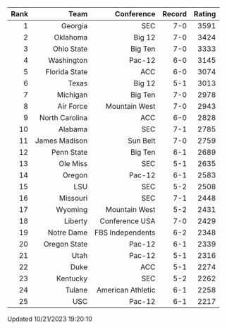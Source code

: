 | Rank  | Team                 | Conference           | Record   | Rating |
| ---:  | ---:                 | ---:                 | ---:     | ---:   |
| 1     | Georgia              | SEC                  | 7-0      | 3591   |
| 2     | Oklahoma             | Big 12               | 7-0      | 3424   |
| 3     | Ohio State           | Big Ten              | 7-0      | 3333   |
| 4     | Washington           | Pac-12               | 6-0      | 3145   |
| 5     | Florida State        | ACC                  | 6-0      | 3074   |
| 6     | Texas                | Big 12               | 5-1      | 3013   |
| 7     | Michigan             | Big Ten              | 7-0      | 2978   |
| 8     | Air Force            | Mountain West        | 7-0      | 2943   |
| 9     | North Carolina       | ACC                  | 6-0      | 2828   |
| 10    | Alabama              | SEC                  | 7-1      | 2785   |
| 11    | James Madison        | Sun Belt             | 7-0      | 2759   |
| 12    | Penn State           | Big Ten              | 6-1      | 2689   |
| 13    | Ole Miss             | SEC                  | 5-1      | 2635   |
| 14    | Oregon               | Pac-12               | 6-1      | 2583   |
| 15    | LSU                  | SEC                  | 5-2      | 2508   |
| 16    | Missouri             | SEC                  | 7-1      | 2448   |
| 17    | Wyoming              | Mountain West        | 5-2      | 2431   |
| 18    | Liberty              | Conference USA       | 7-0      | 2429   |
| 19    | Notre Dame           | FBS Independents     | 6-2      | 2348   |
| 20    | Oregon State         | Pac-12               | 6-1      | 2339   |
| 21    | Utah                 | Pac-12               | 5-1      | 2316   |
| 22    | Duke                 | ACC                  | 5-1      | 2274   |
| 23    | Kentucky             | SEC                  | 5-2      | 2262   |
| 24    | Tulane               | American Athletic    | 6-1      | 2258   |
| 25    | USC                  | Pac-12               | 6-1      | 2217   |

Updated 10/21/2023 19:20:10
